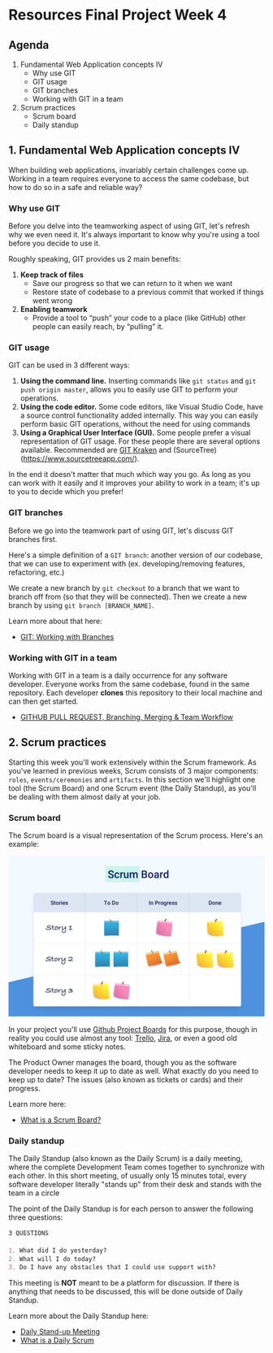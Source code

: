 # Resources Final Project Week 4

## Agenda

1. Fundamental Web Application concepts IV
   - Why use GIT
   - GIT usage
   - GIT branches
   - Working with GIT in a team
2. Scrum practices
   - Scrum board
   - Daily standup

## 1. Fundamental Web Application concepts IV

When building web applications, invariably certain challenges come up. Working in a team requires everyone to access the same codebase, but how to do so in a safe and reliable way?

### Why use GIT

Before you delve into the teamworking aspect of using GIT, let's refresh why we even need it. It's always important to know why you're using a tool before you decide to use it.

Roughly speaking, GIT provides us 2 main benefits:

1. **Keep track of files**
   - Save our progress so that we can return to it when we want
   - Restore state of codebase to a previous commit that worked if things went wrong
2. **Enabling teamwork**
   - Provide a tool to “push” your code to a place (like GitHub) other people can
     easily reach, by “pulling” it.



### GIT usage

GIT can be used in 3 different ways:

1. **Using the command line.** Inserting commands like `git status` and `git push origin master`, allows you to easily use GIT to perform your operations.
2. **Using the code editor.** Some code editors, like Visual Studio Code, have a source control functionality added internally. This way you can easily perform basic GIT operations, without the need for using commands
3. **Using a Graphical User Interface (GUI).** Some people prefer a visual representation of GIT usage. For these people there are several options available. Recommended are [GIT Kraken](https://www.gitkraken.com/) and (SourceTree)(https://www.sourcetreeapp.com/).

In the end it doesn't matter that much which way you go. As long as you can work with it easily and it improves your ability to work in a team; it's up to you to decide which you prefer!

### GIT branches

Before we go into the teamwork part of using GIT, let's discuss GIT branches first.

Here's a simple definition of a `GIT branch`: another version of our codebase, that we can use to experiment with (ex. developing/removing features, refactoring, etc.)

We create a new branch by `git checkout` to a branch that we want to branch off from (so that they will be connected). Then we create a new branch by using `git branch [BRANCH_NAME]`.

Learn more about that here:

- [GIT: Working with Branches](https://www.youtube.com/watch?v=JTE2Fn_sCZs)

### Working with GIT in a team

Working with GIT in a team is a daily occurrence for any software developer. Everyone works from the same codebase, found in the same repository. Each developer **clones** this repository to their local machine and can then get started.

- [GITHUB PULL REQUEST, Branching, Merging & Team Workflow](https://www.youtube.com/watch?v=oFYyTZwMyAg)

## 2. Scrum practices

Starting this week you'll work extensively within the Scrum framework. As you've learned in previous weeks, Scrum consists of 3 major components: `roles`, `events/ceremonies` and `artifacts`. In this section we'll highlight one tool (the Scrum Board) and one Scrum event (the Daily Standup), as you'll be dealing with them almost daily at your job.

### Scrum board

The Scrum board is a visual representation of the Scrum process. Here's an example:

![Scrum Board](./../assets/scrum-board.png)

In your project you'll use [Github Project Boards](https://docs.github.com/en/github/managing-your-work-on-github/about-project-boards) for this purpose, though in reality you could use almost any tool: [Trello](https://www.youtube.com/watch?v=tVooja0Ta5I), [Jira](https://www.youtube.com/watch?v=xrCJv0fTyR8), or even a good old whiteboard and some sticky notes.

The Product Owner manages the board, though you as the software developer needs to keep it up to date as well. What exactly do you need to keep up to date? The issues (also known as tickets or cards) and their progress.

Learn more here:

- [What is a Scrum Board?](https://www.youtube.com/watch?v=Rdl9_X3IOuE)

### Daily standup

The Daily Standup (also known as the Daily Scrum) is a daily meeting, where the complete Development Team comes together to synchronize with each other. In this short meeting, of usually only 15 minutes total, every software developer literally "stands up" from their desk and stands with the team in a circle

The point of the Daily Standup is for each person to answer the following three questions:

```md
3 QUESTIONS

1. What did I do yesterday?
2. What will I do today?
3. Do I have any obstacles that I could use support with?
```

This meeting is **NOT** meant to be a platform for discussion. If there is anything that needs to be discussed, this will be done outside of Daily Standup.

Learn more about the Daily Standup here:

- [Daily Stand-up Meeting](https://www.youtube.com/watch?v=GzQjGhD5tSU)
- [What is a Daily Scrum](https://www.scrum.org/resources/what-is-a-daily-scrum)
